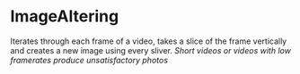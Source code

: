 # ImageAltering
Iterates through each frame of a video, takes a slice of the frame vertically and creates a new image using every sliver.
*Short videos or videos with low framerates produce unsatisfactory photos*
